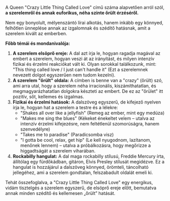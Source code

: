 A Queen "Crazy Little Thing Called Love" című száma alapvetően arról szól, **a szerelemről és annak euforikus, néha szinte őrült érzéséről.**

Nem egy bonyolult, mélyenszántó lírai alkotás, hanem inkább egy könnyed, felhőtlen ünneplése annak az izgalomnak és szédítő hatásnak, amit a szerelem kivált az emberben.

**Főbb témái és mondanivalója:**

1.  **A szerelem elsöprő ereje:** A dal azt írja le, hogyan ragadja magával az embert a szerelem, hogyan veszi át az irányítást, és milyen intenzív fizikai és érzelmi reakciókat vált ki. Olyan sorokkal találkozunk, mint: "This thing called love / I just can't handle it" (Ezt a szerelemnek nevezett dolgot egyszerűen nem tudom kezelni).
2.  **A szerelem "őrült" oldala:** A címben is benne van a "crazy" (őrült) szó, ami arra utal, hogy a szerelem néha irracionális, kiszámíthatatlan, és megmagyarázhatatlan dolgokra készteti az embert. De ez az "őrület" itt pozitív, sőt, kellemes és izgalmas.
3.  **Fizikai és érzelmi hatások:** A dalszöveg egyszerű, de kifejező nyelven írja le, hogyan hat a szerelem a testre és a lélekre:
    *   "Shakes all over like a jellyfish" (Remeg az ember, mint egy medúza)
    *   "Makes me sing the blues" (Kékeket énekeltet velem – utalva az intenzív érzelmi kifejezésre, nem feltétlenül szomorúságra, hanem szenvedélyre)
    *   "Takes me to paradise" (Paradicsomba visz)
    *   "I gotta be cool, relax, get hip" (Le kell nyugodnom, lazítanom, menőnek lennem) – utalva a próbálkozásra, hogy megőrizze a higgadtságát a szerelem viharában.
4.  **Rockabilly hangulat:** A dal maga rockabilly stílusú, Freddie Mercury írta, állítólag egy fürdőkádban, gitáron, Elvis Presley stílusát megidézve. Ez a hangulat is hozzájárul a dalszöveg könnyed, örömteli, táncolható jellegéhez, ami a szerelem gondtalan, felszabadult oldalát emeli ki.

Tehát összefoglalva, a "Crazy Little Thing Called Love" egy energikus, vidám tisztelgés a szerelem egyszerű, de elsöprő ereje előtt, bemutatva annak minden szédítő és kellemesen „őrült” hatását.